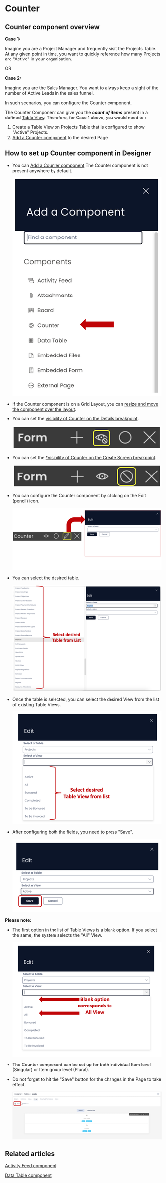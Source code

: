 # Counter

## Counter component overview

**Case 1:**

Imagine you are a Project Manager and frequently visit the Projects Table. At any given point in time, you want to quickly reference how many Projects are "Active" in your organisation.

OR

**Case 2:**

Imagine you are the Sales Manager. You want to always keep a sight of the number of Active Leads in the sales funnel.

In such scenarios, you can configure the Counter component.

The Counter Component can give you the ***count of items*** present in a defined [Table View](/docs/Rapid/3-User%20Manual/2-Explorer/3-Page%20Components/Board%20Component/Board%20Component.md#changing--creating--editing-view "Table Views"). Therefore, for Case 1 above, you would need to :

1. Create a Table View on Projects Table that is configured to show "Active" Projects.
2. [Add a Counter component](/docs/Rapid/4-Keyper%20Manual/2-Designer/2-Pages/5-how-to-guides/how-to-add-a-component/how-to-add-a-component.md "How to add a component to a Layout / Page?") to the desired Page

## How to set up Counter component in Designer

- You can [Add a Counter component](/docs/Rapid/4-Keyper%20Manual/2-Designer/2-Pages/5-how-to-guides/how-to-add-a-component/how-to-add-a-component.md "How to add a component to a Layout / Page?") The Counter component is not present anywhere by default.  

    ![Counter in component list](<Counter in componet list.png>)
- If the Counter component is on a Grid Layout, you can [resize and move the component over the layout](/docs/Rapid/4-Keyper%20Manual/2-Designer/2-Pages/3-Components/counter/counter.md "How to arrange a component on Grid layout?").
- You can set the [visibility of Counter on the Details breakpoint](/docs/Rapid/4-Keyper%20Manual/2-Designer/2-Pages/5-how-to-guides/how-to-hide-components-on-breakpoints/how-to-hide-components-on-breakpoints.md "How to set a component to be visible / hidden on 'Item Details' and 'Create' breakpoints?").

    ![Visibility Toggle](<../Visiblity toggle.png>)
- You can set the [*visibility of Counter on the Create Screen breakpoint](/docs/Rapid/4-Keyper%20Manual/2-Designer/2-Pages/5-how-to-guides/how-to-hide-components-on-breakpoints/how-to-hide-components-on-breakpoints.md "How to set a component to be visible / hidden on 'Item Details' and 'Create' breakpoints?").

    ![Display Toggle](<../Display toggle.png>)
- You can configure the Counter component by clicking on the Edit (pencil) icon. 

    ![Configuration panel](<Configuration panel.png>)
- You can select the desired table.

    ![Select table to count](<Select table to count.png>)
- Once the table is selected, you can select the desired View from the list of existing Table Views. 

    ![Select view to count](<Select view to count.png>)
- After configuring both the fields, you need to press "Save".

    ![Save the configuration](<Save the configuration.png>)

**Please note:**

- The first option in the list of Table Views is a blank option. If you select the same, the system selects the "All" View.

    ![Default view](<Default view.png>)
- The Counter component can be set up for both Individual Item level (Singular) or Item group level (Plural).
- Do not forget to hit the "Save" button for the changes in the Page to take effect. 
 
    ![Save the page](<Save the page.png>)
    
## Related articles

[Activity Feed component](/docs/Rapid/4-Keyper%20Manual/2-Designer/2-Pages/3-Components/activity-feed/activity-feed.md "What is an Activity Feed component on a Layout / Page?")

[Data Table component](/docs/Rapid/4-Keyper%20Manual/2-Designer/2-Pages/3-Components/data-table/data-table.md "What is a Data Table component on a Layout / Page?")
